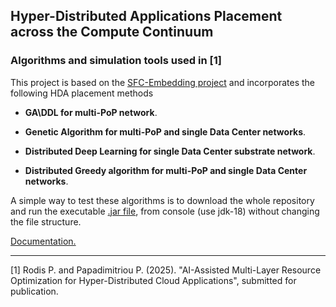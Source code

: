 ## Hyper-Distributed Applications Placement across the Compute Continuum

### Algorithms and simulation tools used in [1]

This project is based on the [SFC-Embedding project](https://github.com/rodispantelis/SFC-Embedding) and 
incorporates the following HDA placement methods

* **GA\DDL for multi-PoP network**.

* **Genetic Algorithm for multi-PoP and single Data Center networks**.

* **Distributed Deep Learning for single Data Center substrate network**. 

* **Distributed Greedy algorithm for multi-PoP and single Data Center networks**.

A simple way to test these algorithms is to download the whole repository and run the executable [.jar file](https://github.com/rodispantelis/HDA-Placement/tree/main/jar), 
from console (use jdk-18) without changing the file structure.

[Documentation.](https://rodispantelis.github.io/HDA-Placement/src)

---
[1] Rodis P. and Papadimitriou P. (2025). "AI-Assisted Multi-Layer Resource Optimization for Hyper-Distributed Cloud Applications", 
submitted for publication.



